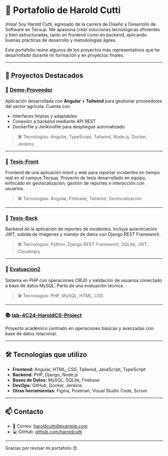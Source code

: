 # 💼 Portafolio de Harold Cutti

¡Hola! Soy Harold Cutti, egresado de la carrera de Diseño y Desarrollo de Software en Tecsup. Me apasiona crear soluciones tecnológicas eficientes y bien estructuradas, tanto en frontend como en backend, aplicando buenas prácticas de desarrollo y metodologías ágiles.

Este portafolio reúne algunos de los proyectos más representativos que he desarrollado durante mi formación y en proyectos finales.

---

## 🚀 Proyectos Destacados

### 🌿 [Demo-Proveedor](https://github.com/haroldcutti/Demo-Proveedor)
Aplicación desarrollada con **Angular + Tailwind** para gestionar proveedores del sector agrícola. Cuenta con:
- Interfaces limpias y adaptables
- Conexión a backend mediante API REST
- Dockerfile y Jenkinsfile para despliegue automatizado

> 🛠 Tecnologías: Angular, TypeScript, Tailwind, Node.js, Docker, Jenkins

---

### 📱 [Tesis-Front](https://github.com/haroldcutti/Tesis-Front)
Frontend de una aplicación móvil y web para reportar incidentes en tiempo real en el campus Tecsup. Proyecto de tesis desarrollado en equipo, enfocado en geolocalización, gestión de reportes e interacción con usuarios.

> 🛠 Tecnologías: Angular, Firebase, Tailwind, Geolocalización

---

### 🧠 [Tesis-Back](https://github.com/haroldcutti/Tesis-Back)
Backend de la aplicación de reportes de incidentes. Incluye autenticación JWT, subida de imágenes y manejo de datos con Django REST Framework.

> 🛠 Tecnologías: Python, Django REST Framework, SQLite, JWT, Cloudinary

---

### 🧪 [Evaluacion2](https://github.com/haroldcutti/Evaluacion2)
Sistema en PHP con operaciones CRUD y validación de usuarios conectado a base de datos MySQL. Parte de una evaluación técnica.

> 🛠 Tecnologías: PHP, MySQL, HTML, CSS

---

### 📚 [lab-4C24-HaroldCS-Project](https://github.com/haroldcutti/lab-4C24-HaroldCS-Project)
Proyecto académico centrado en operaciones básicas y avanzadas con base de datos relacional.

---

## 🛠️ Tecnologías que utilizo

- **Frontend:** Angular, HTML, CSS, Tailwind, JavaScript, TypeScript
- **Backend:** PHP, Django, Node.js
- **Bases de Datos:** MySQL, SQLite, Firebase
- **DevOps:** GitHub, Docker, Jenkins
- **Otras herramientas:** Figma, Postman, Visual Studio Code, Scrum

---

## 📫 Contacto

- 📧 Correo: haroldcutti@example.com  
- 💻 GitHub: [github.com/haroldcutti](https://github.com/haroldcutti)

---

Gracias por revisar mi portafolio 😊

